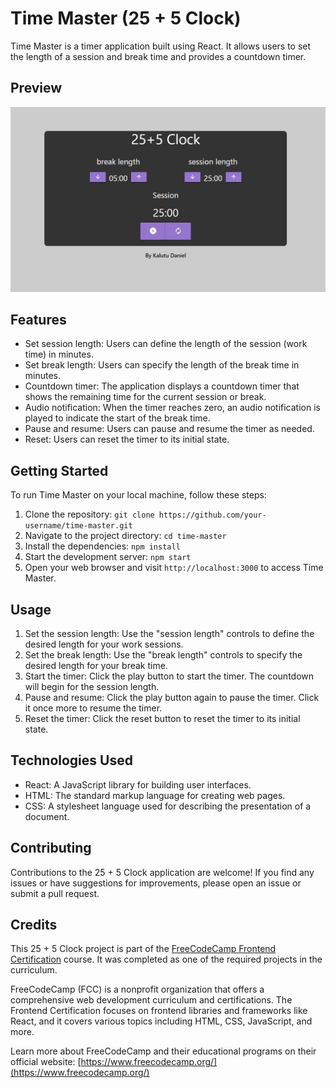 # Time Master (25 + 5 Clock)
Time Master is a timer application built using React. It allows users to set the length of a session and break time and provides a countdown timer.

## Preview
![Time Master Preview](img/time-master.jpg)

## Features
- Set session length: Users can define the length of the session (work time) in minutes.
- Set break length: Users can specify the length of the break time in minutes.
- Countdown timer: The application displays a countdown timer that shows the remaining time for the current session or break.
- Audio notification: When the timer reaches zero, an audio notification is played to indicate the start of the break time.
- Pause and resume: Users can pause and resume the timer as needed.
- Reset: Users can reset the timer to its initial state.

## Getting Started
To run Time Master on your local machine, follow these steps:

1. Clone the repository: `git clone https://github.com/your-username/time-master.git`
2. Navigate to the project directory: `cd time-master`
3. Install the dependencies: `npm install`
4. Start the development server: `npm start`
5. Open your web browser and visit `http://localhost:3000` to access Time Master.

## Usage
1. Set the session length: Use the "session length" controls to define the desired length for your work sessions.
2. Set the break length: Use the "break length" controls to specify the desired length for your break time.
3. Start the timer: Click the play button to start the timer. The countdown will begin for the session length.
4. Pause and resume: Click the play button again to pause the timer. Click it once more to resume the timer.
5. Reset the timer: Click the reset button to reset the timer to its initial state.

## Technologies Used
- React: A JavaScript library for building user interfaces.
- HTML: The standard markup language for creating web pages.
- CSS: A stylesheet language used for describing the presentation of a document.

## Contributing
Contributions to the 25 + 5 Clock application are welcome! If you find any issues or have suggestions for improvements, please open an issue or submit a pull request.

## Credits
This 25 + 5 Clock project is part of the [FreeCodeCamp Frontend Certification](https://www.freecodecamp.org/learn/front-end-libraries/) course. It was completed as one of the required projects in the curriculum.

FreeCodeCamp (FCC) is a nonprofit organization that offers a comprehensive web development curriculum and certifications. The Frontend Certification focuses on frontend libraries and frameworks like React, and it covers various topics including HTML, CSS, JavaScript, and more.

Learn more about FreeCodeCamp and their educational programs on their official website: [https://www.freecodecamp.org/](https://www.freecodecamp.org/)


